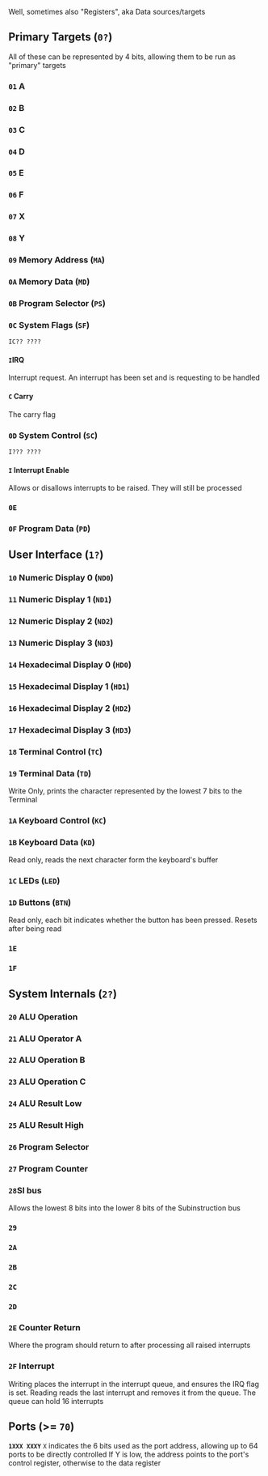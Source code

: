 Well, sometimes also "Registers", aka Data sources/targets
## Primary Targets (`0?`)
All of these can be represented by 4 bits, allowing them to be run as "primary" targets
### `01` A
### `02` B
### `03` C
### `04` D
### `05` E
### `06` F
### `07` X
### `08` Y
### `09` Memory Address (`MA`)
### `0A` Memory Data (`MD`)
### `0B` Program Selector (`PS`)
### `0C` System Flags (`SF`)
`IC?? ????`
#### `I`IRQ
Interrupt request. An interrupt has been set and is requesting to be handled
#### `C` Carry
The carry flag

### `0D` System Control (`SC`)
`I??? ????`
#### `I` Interrupt Enable
Allows or disallows interrupts to be raised. They will still be processed
### `0E` 
### `0F` Program Data (`PD`)
## User Interface (`1?`)
### `10` Numeric Display 0 (`ND0`)
### `11` Numeric Display 1 (`ND1`)
### `12` Numeric Display 2 (`ND2`)
### `13` Numeric Display 3 (`ND3`)
### `14` Hexadecimal Display 0 (`HD0`)
### `15` Hexadecimal Display 1 (`HD1`)
### `16` Hexadecimal Display 2 (`HD2`)
### `17` Hexadecimal Display 3 (`HD3`)
### `18` Terminal Control (`TC`)
### `19` Terminal Data (`TD`)
Write Only, prints the character represented by the lowest 7 bits to the Terminal
### `1A` Keyboard Control (`KC`)
### `1B` Keyboard Data (`KD`)
Read only, reads the next character form the keyboard's buffer
### `1C` LEDs (`LED`)
### `1D` Buttons (`BTN`)
Read only, each bit indicates whether the button has been pressed. Resets after being read
### `1E`
### `1F`

## System Internals (`2?`)
### `20` ALU Operation
### `21` ALU Operator A
### `22` ALU Operation B
### `23` ALU Operation C
### `24` ALU Result Low
### `25` ALU Result High
### `26` Program Selector
### `27` Program Counter
### `28`SI bus
Allows the lowest 8 bits into the lower 8 bits of the Subinstruction bus
### `29`
### `2A`
### `2B`

### `2C` 
### `2D` 
### `2E` Counter Return
Where the program should return to after processing all raised interrupts
### `2F` Interrupt
Writing places the interrupt in the interrupt queue, and ensures the IRQ flag is set.
Reading reads the last interrupt and removes it from the queue.
The queue can hold 16 interrupts
## Ports (>= `70`)
**`1XXX XXXY`**
`X` indicates the 6 bits used as the port address, allowing up to 64 ports to be directly controlled
If Y is low, the address points to the port's control register, otherwise to the data register